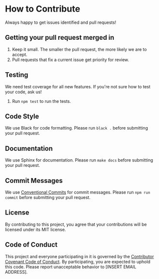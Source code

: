 # How to Contribute

Always happy to get issues identified and pull requests!

## Getting your pull request merged in

1.  Keep it small. The smaller the pull request, the more likely we are to accept.
2.  Pull requests that fix a current issue get priority for review.

## Testing

We need test coverage for all new features. If you're not sure how to test your code, ask us!

1.  Run `npm test` to run the tests.

## Code Style

We use Black for code formatting. Please run `black .` before submitting your pull request.

## Documentation

We use Sphinx for documentation. Please run `make docs` before submitting your pull request.

## Commit Messages

We use [Conventional Commits](https://www.conventionalcommits.org/en/v1.0.0-beta.2/) for commit messages. Please run `npm run commit` before submitting your pull request.

## License

By contributing to this project, you agree that your contributions will be licensed under its MIT license.

## Code of Conduct

This project and everyone participating in it is governed by the [Contributor Covenant Code of Conduct](CODE_OF_CONDUCT.md). By participating, you are expected to uphold this code. Please report unacceptable behavior to [INSERT EMAIL ADDRESS].
